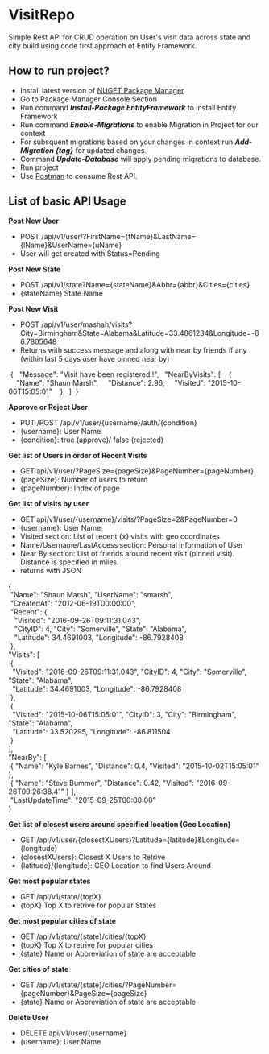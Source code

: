 # VisitRepo

Simple Rest API for CRUD operation on User's visit data across state and city build using code first approach of Entity Framework. 

<h2>How to run project?</h2>
<ul>
  <li>Install latest version of <a href="https://visualstudiogallery.msdn.microsoft.com/27077b70-9dad-4c64-adcf-c7cf6bc9970c">NUGET Package Manager</a></li>
  <li>Go to Package Manager Console Section</li>
  <li>Run command <b><i>Install-Package EntityFramework</i></b> to install Entity Framework</li>
  <li>Run command <b><i>Enable-Migrations</i></b> to enable Migration in Project for our context</li>
  <li>For subsquent migrations based on your changes in context run <b><i>Add-Migration {tag}</i></b> for updated changes.</li>
  <li>Command <b><i>Update-Database</i></b> will apply pending migrations to database.</li>
  <li>Run project</li>
  <li>Use <a href="https://www.getpostman.com/">Postman</a> to consume Rest API.</li>
</ul>

<h2>List of basic API Usage</h2>

<b>Post New User</b>

<ul>
  <li>POST /api/v1/user/?FirstName={fName}&LastName={lName}&UserName={uName}</li>
  <li>User will get created with Status=Pending</li>
</ul>

<b>Post New State</b>

<ul>
  <li>POST /api/v1/state?Name={stateName}&Abbr={abbr}&Cities={cities}</li>
  <li>{stateName} State Name</li>
</ul>

<b>Post New Visit</b>

<ul>
  <li>POST /api/v1/user/mashah/visits?City=Birmingham&State=Alabama&Latitude=33.4861234&Longitude=-86.7805648</li>
  <li>Returns with success message and along with near by friends if any (within last 5 days user have pinned near by)</li>
</ul>


&nbsp;{
  &nbsp;&nbsp;"Message": "Visit have been registered!!",
  &nbsp;&nbsp;"NearByVisits": [
    &nbsp;&nbsp;&nbsp;{
      &nbsp;&nbsp;&nbsp;&nbsp;"Name": "Shaun Marsh",
      &nbsp;&nbsp;&nbsp;&nbsp;"Distance": 2.96,
      &nbsp;&nbsp;&nbsp;&nbsp;"Visited": "2015-10-06T15:05:01"
    &nbsp;&nbsp;&nbsp;}
  &nbsp;&nbsp;]
&nbsp;}

<b>Approve or Reject User</b>

<ul>
  <li>PUT /POST /api/v1/user/{username}/auth/{condition}</li>
  <li>{username}: User Name</li>
  <li>{condition}: true (approve)/ false (rejected)</li>
</ul>

<b>Get list of Users in order of Recent Visits</b>

<ul>
  <li>GET api/v1/user/?PageSize={pageSize}&PageNumber={pageNumber}</li>
  <li>{pageSize}: Number of users to return</li>
  <li>{pageNumber}: Index of page</li>
</ul>

<b>Get list of visits by user</b>

<ul>
  <li>GET api/v1/user/{username}/visits/?PageSize=2&PageNumber=0</li>
  <li>{username}: User Name</li>
  <li>Visited section: List of recent {x} visits with geo coordinates</li>
  <li>Name/Username/LastAccess section: Personal information of User</li>
  <li>Near By section: List of friends around recent visit (pinned visit). Distance is specified in miles.</li>
  <li>returns with JSON</li>
</ul>

{<br />
  &nbsp;"Name": "Shaun Marsh", "UserName": "smarsh",<br />
  &nbsp;"CreatedAt": "2012-06-19T00:00:00",<br />
  &nbsp;"Recent": {<br />
    &nbsp;&nbsp;&nbsp;"Visited": "2016-09-26T09:11:31.043",<br />
    &nbsp;&nbsp;&nbsp;"CityID": 4, "City": "Somerville", "State": "Alabama",<br />
    &nbsp;&nbsp;&nbsp;"Latitude": 34.4691003, "Longitude": -86.7928408<br />
  &nbsp;},<br />
  "Visits": [<br />
    &nbsp;{<br />
      &nbsp;&nbsp;"Visited": "2016-09-26T09:11:31.043", "CityID": 4, "City": "Somerville", "State": "Alabama",<br />
      &nbsp;&nbsp;"Latitude": 34.4691003, "Longitude": -86.7928408<br />
    &nbsp;},<br />
    &nbsp;{<br />
      &nbsp;&nbsp;"Visited": "2015-10-06T15:05:01", "CityID": 3, "City": "Birmingham", "State": "Alabama",<br />
      &nbsp;&nbsp;"Latitude": 33.520295, "Longitude": -86.811504<br />
    &nbsp;}<br />
  ],<br />
  "NearBy": [ <br />
  &nbsp;{ "Name": "Kyle Barnes", "Distance": 0.4, "Visited": "2015-10-02T15:05:01" },<br />
  &nbsp;{ "Name": "Steve Bummer", "Distance": 0.42, "Visited": "2016-09-26T09:26:38.41" } ],<br />
  &nbsp;"LastUpdateTime": "2015-09-25T00:00:00"<br />
}


<b>Get list of closest users around specified location (Geo Location)</b>

<ul>
  <li>GET /api/v1/user/{closestXUsers}?Latitude={latitude}&Longitude={longitude}</li>
  <li>{closestXUsers}: Closest X Users to Retrive</li>
  <li>{latitude}/{longitude}: GEO Location to find Users Around</li>
</ul>

<b>Get most popular states</b>

<ul>
  <li>GET /api/v1/state/{topX}</li>
  <li>{topX} Top X to retrive for popular States</li>
</ul>

<b>Get most popular cities of state</b>

<ul>
  <li>GET /api/v1/state/{state}/cities/{topX}</li>
  <li>{topX} Top X to retrive for popular cities</li>
  <li>{state} Name or Abbreviation of state are acceptable</li>
</ul>

<b>Get cities of state</b>

<ul>
  <li>GET /api/v1/state/{state}/cities/?PageNumber={pageNumber}&PageSize={pageSize}</li>
  <li>{state} Name or Abbreviation of state are acceptable</li>
</ul>

<b>Delete User</b>

<ul>
  <li>DELETE api/v1/user/{username}</li>
  <li>{username}: User Name</li>
</ul>
